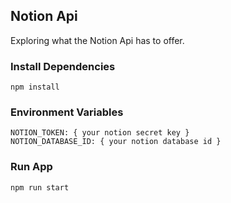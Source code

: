 ## Notion Api

Exploring what the Notion Api has to offer.

### Install Dependencies
```
npm install
```

### Environment Variables
```
NOTION_TOKEN: { your notion secret key }
NOTION_DATABASE_ID: { your notion database id }
```

### Run App
```
npm run start
```